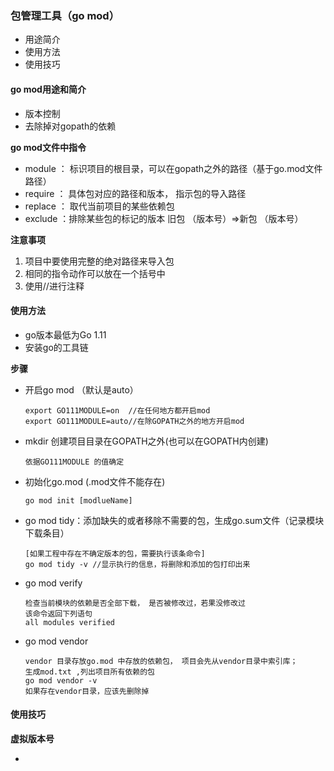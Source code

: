 ### 包管理工具（go mod）

- 用途简介
- 使用方法
- 使用技巧

#### go mod用途和简介

- 版本控制
- 去除掉对gopath的依赖

**go mod文件中指令**

- module ： 标识项目的根目录，可以在gopath之外的路径（基于go.mod文件路径）
- require  ： 具体包对应的路径和版本， 指示包的导入路径
- replace ： 取代当前项目的某些依赖包
- exclude ：排除某些包的标记的版本  旧包 （版本号）=>新包 （版本号）

**注意事项**

1. 项目中要使用完整的绝对路径来导入包
2. 相同的指令动作可以放在一个括号中
3. 使用//进行注释



#### 使用方法

- go版本最低为Go 1.11
- 安装go的工具链



**步骤**

- 开启go mod （默认是auto）

  ```
  export GO111MODULE=on  //在任何地方都开启mod
  export GO111MODULE=auto//在除GOPATH之外的地方开启mod
  ```

- mkdir 创建项目目录在GOPATH之外(也可以在GOPATH内创建)

  ```
  依据GO111MODULE 的值确定
  ```

  

- 初始化go.mod (.mod文件不能存在)

  ```
  go mod init [modlueName]
  ```

- go mod tidy：添加缺失的或者移除不需要的包，生成go.sum文件（记录模块下载条目）

  ```
  [如果工程中存在不确定版本的包，需要执行该条命令]
  go mod tidy -v //显示执行的信息，将删除和添加的包打印出来
  ```

- go mod verify

  ```
  检查当前模块的依赖是否全部下载， 是否被修改过，若果没修改过
  该命令返回下列语句
  all modules verified
  ```

  

- go mod vendor 

  ```
  vendor 目录存放go.mod 中存放的依赖包， 项目会先从vendor目录中索引库；
  生成mod.txt ,列出项目所有依赖的包
  go mod vendor -v 
  如果存在vendor目录，应该先删除掉
  ```





#### 使用技巧

**虚拟版本号**

- 



